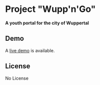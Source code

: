 # Project "Wupp'n'Go"
__A youth portal for the city of Wuppertal__

## Demo
A [live demo](http://wuppngo.test.codeschluss.de) is available.

## License
No License

